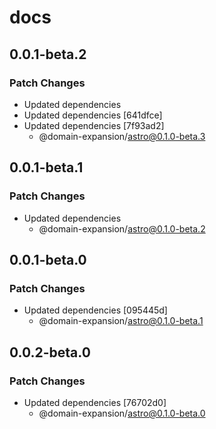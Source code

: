 # docs

## 0.0.1-beta.2

### Patch Changes

- Updated dependencies
- Updated dependencies [641dfce]
- Updated dependencies [7f93ad2]
  - @domain-expansion/astro@0.1.0-beta.3

## 0.0.1-beta.1

### Patch Changes

- Updated dependencies
  - @domain-expansion/astro@0.1.0-beta.2

## 0.0.1-beta.0

### Patch Changes

- Updated dependencies [095445d]
  - @domain-expansion/astro@0.1.0-beta.1

## 0.0.2-beta.0

### Patch Changes

- Updated dependencies [76702d0]
  - @domain-expansion/astro@0.1.0-beta.0
